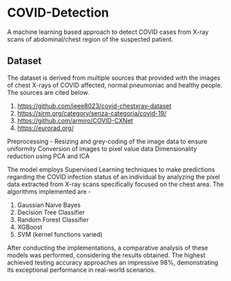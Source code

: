 # COVID-Detection
A machine learning based approach to detect COVID cases from X-ray scans of abdominal/chest region of the suspected patient.

## Dataset
The dataset is derived from multiple sources that provided with the images of chest X-rays of COVID affected, normal pneumoniac and healthy people. The sources are cited below.
1. https://github.com/ieee8023/covid-chestxray-dataset
2. https://sirm.org/category/senza-categoria/covid-19/
3. https://github.com/armiro/COVID-CXNet
4. https://eurorad.org/

Preprocessing - 
Resizing and grey-coding of the image data to ensure uniformity
Conversion of images to pixel value data
Dimensionality reduction using PCA and ICA

The model employs Supervised Learning techniques to make predictions regarding the COVID infection status of an individual by analyzing the pixel data extracted from X-ray scans specifically focused on the chest area. The algorithms implemented are -
1. Gaussian Naive Bayes
2. Decision Tree Classifier
3. Random Forest Classifier
4. XGBoost
5. SVM (kernel functions varied)

After conducting the implementations, a comparative analysis of these models was performed, considering the results obtained. The highest achieved testing accuracy approaches an impressive 98%, demonstrating its exceptional performance in real-world scenarios.
